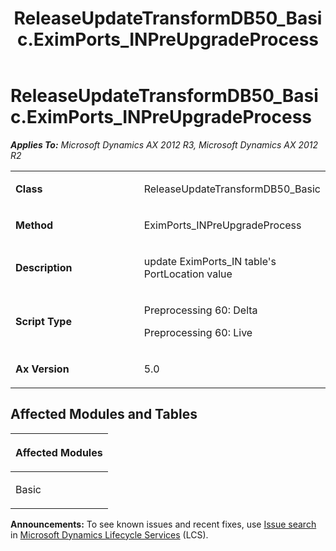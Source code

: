 ﻿---
title: ReleaseUpdateTransformDB50_Basic.EximPorts_INPreUpgradeProcess
TOCTitle: ReleaseUpdateTransformDB50_Basic.EximPorts_INPreUpgradeProcess
ms:assetid: 04d0e774-b29f-80cd-5fbc-d33f76748e93
ms:mtpsurl: https://msdn.microsoft.com/en-us/library/JJ684708(v=AX.60)
ms:contentKeyID: 49706404
ms.date: 05/18/2015
mtps_version: v=AX.60
---

# ReleaseUpdateTransformDB50\_Basic.EximPorts\_INPreUpgradeProcess 


_**Applies To:** Microsoft Dynamics AX 2012 R3, Microsoft Dynamics AX 2012 R2_

<table>
<colgroup>
<col style="width: 50%" />
<col style="width: 50%" />
</colgroup>
<tbody>
<tr class="odd">
<td><p><strong>Class</strong></p></td>
<td><p>ReleaseUpdateTransformDB50_Basic</p></td>
</tr>
<tr class="even">
<td><p><strong>Method</strong></p></td>
<td><p>EximPorts_INPreUpgradeProcess</p></td>
</tr>
<tr class="odd">
<td><p><strong>Description</strong></p></td>
<td><p>update EximPorts_IN table's PortLocation value</p></td>
</tr>
<tr class="even">
<td><p><strong>Script Type</strong></p></td>
<td><p>Preprocessing 60: Delta</p>
<p>Preprocessing 60: Live</p></td>
</tr>
<tr class="odd">
<td><p><strong>Ax Version</strong></p></td>
<td><p>5.0</p></td>
</tr>
</tbody>
</table>


## Affected Modules and Tables

<table>
<colgroup>
<col style="width: 100%" />
</colgroup>
<thead>
<tr class="header">
<th><p>Affected Modules</p></th>
</tr>
</thead>
<tbody>
<tr class="odd">
<td><p>Basic</p></td>
</tr>
</tbody>
</table>

  
**Announcements:** To see known issues and recent fixes, use [Issue search](http://go.microsoft.com/fwlink/?linkid=389258) in [Microsoft Dynamics Lifecycle Services](http://go.microsoft.com/fwlink/?linkid=306505) (LCS).

